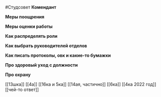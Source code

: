 #Студсовет 
**Комендант**

**Меры поощрения**

**Меры оценки работы**

**Как распределять роли**

   **Как выбрать руководителей отделов**
   
**Как писать протоколы, овк и какие-то бумажки**

**Про здоровый уход с должности**

**Про охрану**

[[13шка]]
[[4а]]
[[16ка и 5ка]]
[[14ая, частично]]
[[6ка]]
[[4ка 2022 год]]
[[чей-то ответ]]
